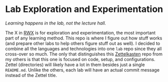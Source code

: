 # Lab Exploration and Experimentation

*Learning happens in the lab, not the lecture hall.*

The X in [RWX] is for exploration and experimentation, the most important
part of any learning method.
This repo is where I figure out how stuff works (and prepare other labs
to help others figure stuff out as well). I decided to combine all the
languages and technologies into one `lab` repo since they all cross-over
so much. The only that distinguishes this [Zettelkasten] repo from my
others is that this one is focused on code, setup, and configurations.
Zettel (directories) will likely have a lot in them besides just a
single `README.md`. Unlike the others, each lab will have an actual
commit message instead of the Zettel title.

[Zettelkasten]: <https://github.com/rwxrob/zet/20210502004642>
[RWX]: <https://github.com/rwxrob/zet/search?q=RWX Method>

